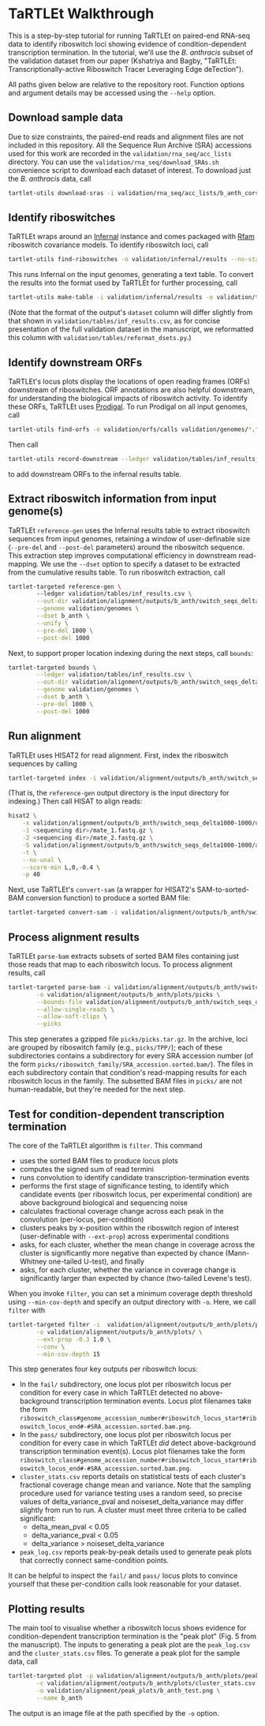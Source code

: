 # TaRTLEt Walkthrough

This is a step-by-step tutorial for running TaRTLEt on paired-end RNA-seq data to identify riboswitch loci showing evidence of condition-dependent transcription termination. In the tutorial, we'll use the *B. anthracis* subset of the validation dataset from our paper (Kshatriya and Bagby, "TaRTLEt: Transcriptionally-active Riboswitch Tracer Leveraging Edge deTection").

All paths given below are relative to the repository root. Function options and argument details may be accessed using the `--help` option.

## Download sample data

Due to size constraints, the paired-end reads and alignment files are not included in this repository. All the Sequence Run Archive (SRA) accessions used for this work are recorded in the `validation/rna_seq/acc_lists` directory. You can use the `validation/rna_seq/download_SRAs.sh` convenience script to download each dataset of interest. To download just the *B. anthracis* data, call

```bash
tartlet-utils download-sras -i validation/rna_seq/acc_lists/b_anth_corsi2020_acc.txt -o validation/rna_seq/b_anth -t validation/b_anth_seq_temp
```

## Identify riboswitches

TaRTLEt wraps around an [Infernal](http://eddylab.org/infernal/) instance and comes packaged with [Rfam](https://rfam.org/) riboswitch covariance models. To identify riboswitch loci, call

```bash
tartlet-utils find-riboswitches -o validation/infernal/results --no-stats validation/genomes/*.fna
```

This runs Infernal on the input genomes, generating a text table. To convert the results into the format used by TaRTLEt for further processing, call

```bash
tartlet-utils make-table -i validation/infernal/results -o validation/tables/inf_results_test.csv
```

(Note that the format of the output's `dataset` column will differ slightly from that shown in `validation/tables/inf_results.csv`, as for concise presentation of the full validation dataset in the manuscript, we reformatted this column with `validation/tables/reformat_dsets.py`.)

## Identify downstream ORFs

TaRTLEt's locus plots display the locations of open reading frames (ORFs) downstream of riboswitches. ORF annotations are also helpful downstream, for understanding the biological impacts of riboswitch activity. To identify these ORFs, TaRTLEt uses [Prodigal](https://github.com/hyattpd/Prodigal). To run Prodigal on all input genomes, call

```bash
tartlet-utils find-orfs -o validation/orfs/calls validation/genomes/*.fna
```

Then call

```bash
tartlet-utils record-downstream --ledger validation/tables/inf_results_test.csv -i validation/orfs/calls
```

to add downstream ORFs to the infernal results table.

## Extract riboswitch information from input genome(s)

TaRTLEt `reference-gen` uses the Infernal results table to extract riboswitch sequences from input genomes, retaining a window of user-definable size (`--pre-del` and `--post-del` parameters) around the riboswitch sequence. This extraction step improves computational efficiency in downstream read-mapping. We use the `--dset` option to specify a dataset to be extracted from the cumulative results table. To run riboswitch extraction, call

```bash
tartlet-targeted reference-gen \ 
        --ledger validation/tables/inf_results.csv \
        --out-dir validation/alignment/outputs/b_anth/switch_seqs_delta1000-1000 \
        --genome validation/genomes \
        --dset b_anth \
        --unify \
        --pre-del 1000 \
        --post-del 1000
```

Next, to support proper location indexing during the next steps, call `bounds`:

```bash
tartlet-targeted bounds \
        --ledger validation/tables/inf_results.csv \
        --out-dir validation/alignment/outputs/b_anth/switch_seqs_delta1000-1000 \
        --genome validation/genomes \
        --dset b_anth \
        --pre-del 1000 \
        --post-del 1000
```

## Run alignment

TaRTLEt uses HISAT2 for read alignment. First, index the riboswitch sequences by calling

```bash
tartlet-targeted index -i validation/alignment/outputs/b_anth/switch_seqs_delta1000-1000 -p 44
```

(That is, the `reference-gen` output directory is the input directory for indexing.) Then call HISAT to align reads:

```bash
hisat2 \
    -x validation/alignment/outputs/b_anth/switch_seqs_delta1000-1000/unified_index/unified_index \
    -1 <sequencing dir>/mate_1.fastq.gz \
    -2 <sequencing dir>/mate_2.fastq.gz \
    -S validation/alignment/outputs/b_anth/switch_seqs_delta1000-1000/alignment_final/unified/alignment.sam \
    -t \
    --no-unal \
    --score-min L,0,-0.4 \
    -p 40
```

Next, use TaRTLEt's `convert-sam` (a wrapper for HISAT2's SAM-to-sorted-BAM conversion function) to produce a sorted BAM file:

```bash
tartlet-targeted convert-sam -i validation/alignment/outputs/b_anth/switch_seqs_delta1000-1000/alignment_final
```

## Process alignment results

TaRTLEt `parse-bam` extracts subsets of sorted BAM files containing just those reads that map to each riboswitch locus.  To process alignment results, call

```bash
tartlet-targeted parse-bam -i validation/alignment/outputs/b_anth/switch_seqs_delta1000-1000/alignment_final \
        -o validation/alignment/outputs/b_anth/plots/picks \
        --bounds-file validation/alignment/outputs/b_anth/switch_seqs_delta1000-1000/rowid_to_bounds.json \
        --allow-single-reads \
        --allow-soft-clips \
        --picks
```

This step generates a gzipped file `picks/picks.tar.gz`.  In the archive, loci are grouped by riboswitch family (e.g., `picks/TPP/`); each of these subdirectories contains a subdirectory for every SRA accession number (of the form `picks/riboswitch_family/SRA_accession.sorted.bam/`). The files in each subdirectory contain that condition's read-mapping results for each riboswitch locus in the family. The subsetted BAM files in `picks/` are not human-readable, but they're needed for the next step.

## Test for condition-dependent transcription termination

The core of the TaRTLEt algorithm is `filter`. This command

- uses the sorted BAM files to produce locus plots
- computes the signed sum of read termini
- runs convolution to identify candidate transcription-termination events
- performs the first stage of significance testing, to identify which candidate events (per riboswitch locus, per experimental condition) are above background biological and sequencing noise
- calculates fractional coverage change across each peak in the convolution (per-locus, per-condition)
- clusters peaks by x-position within the riboswitch region of interest (user-definable with `--ext-prop`) across experimental conditions
- asks, for each cluster, whether the mean change in coverage across the cluster is significantly more negative than expected by chance (Mann-Whitney one-tailed U-test), and finally
- asks, for each cluster, whether the variance in coverage change is significantly larger than expected by chance (two-tailed Levene's test).

When you invoke `filter`, you can set a minimum coverage depth threshold using `--min-cov-depth` and specify an output directory with `-o`. Here, we call `filter` with

```bash
tartlet-targeted filter -i  validation/alignment/outputs/b_anth/plots/picks.tar.gz \
        -o validation/alignment/outputs/b_anth/plots/ \
        --ext-prop -0.3 1.0 \
        --conv \
        --min-cov-depth 15
```

This step generates four key outputs per riboswitch locus:

- In the `fail/` subdirectory, one locus plot per riboswitch locus per condition for every case in which TaRTLEt detected no above-background transcription termination events. Locus plot filenames take the form `riboswitch_class#genome_accession_number#riboswitch_locus_start#riboswitch_locus_end#-#SRA_accession.sorted.bam.png`.
- In the `pass/` subdirectory, one locus plot per riboswitch locus per condition for every case in which TaRTLEt *did* detect above-background transcription termination event(s). Locus plot filenames take the form `riboswitch_class#genome_accession_number#riboswitch_locus_start#riboswitch_locus_end#-#SRA_accession.sorted.bam.png`.
- `cluster_stats.csv` reports details on statistical tests of each cluster's fractional coverage change mean and variance.  Note that the sampling procedure used for variance testing uses a random seed, so precise values of delta_variance_pval and noiseset_delta_variance may differ slightly from run to run.  A cluster must meet three criteria to be called significant:
  - delta_mean_pval < 0.05
  - delta_variance_pval < 0.05
  - delta_variance > noiseset_delta_variance
- `peak_log.csv` reports peak-by-peak details used to generate peak plots that correctly connect same-condition points.

It can be helpful to inspect the `fail/` and `pass/` locus plots to convince yourself that these per-condition calls look reasonable for your dataset.

## Plotting results

The main tool to visualise whether a riboswitch locus shows evidence for condition-dependent transcription termination is the "peak plot" (Fig. 5 from the manuscript). The inputs to generating a peak plot are the `peak_log.csv` and the `cluster_stats.csv` files. To generate a peak plot for the sample data, call

```bash
tartlet-targeted plot -p validation/alignment/outputs/b_anth/plots/peak_log.csv \
        -c validation/alignment/outputs/b_anth/plots/cluster_stats.csv \
        -o validation/alignment/peak_plots/b_anth_test.png \
        --name b_anth
```

The output is an image file at the path specified by the `-o` option.
